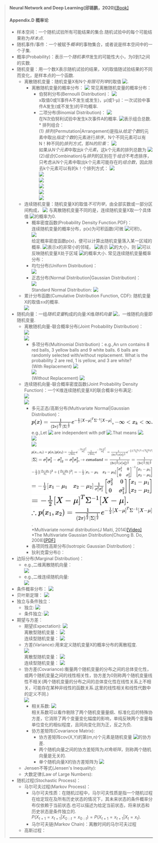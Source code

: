 >**Neural Network and Deep Learning(邱锡鹏，2020)**[[Book]](https://nndl.github.io/)<br/>
> #### Appendix.D 概率论
> + 样本空间：一个随机试验所有可能结果的集合.随机试验中的每个可能结果称为*样本点*.
> + 随机事件/事件：一个被赋予*概率*的事物集合，或者说是样本空间中的一个子集.
> + 概率(Probability)：表示一个*随机事件*发生的可能性大小，为0到1之间的实数.
> + 随机变量：用一个数X表示随机试验的结果，X的取值随试验结果的不同而变化，是样本点的一个函数.
>    + 离散随机变量：随机变量X有N个*有限可列举*的取值<!-- $\lbrace x_1,...,x_N \rbrace$ --> <img style="transform: translateY(0.1em); background: white;" src="https://render.githubusercontent.com/render/math?math=%5Clbrace%20x_1%2C...%2Cx_N%20%5Crbrace">.
>       + 离散随机变量的概率分布：<!-- $p(X_n)=P(X=x_n), \sum_{n=1}^N p(x_n)=1, p(x_n) \ge 0, \forall n \in \lbrace 1,...,N \rbrace.$ --> <img style="transform: translateY(0.1em); background: white;" src="https://render.githubusercontent.com/render/math?math=p(X_n)%3DP(X%3Dx_n)%2C%20%5Csum_%7Bn%3D1%7D%5EN%20p(x_n)%3D1%2C%20p(x_n)%20%5Cge%200%2C%20%5Cforall%20n%20%5Cin%20%5Clbrace%201%2C...%2CN%20%5Crbrace."> 常见离散随机变量的概率分布：
>         + 伯努利分布(Bernoulli Distribution)：<!-- $p(x)=\mu^x(1-\mu)^{(1-x)}.$ --> <img style="transform: translateY(0.1em); background: white;" src="https://render.githubusercontent.com/render/math?math=p(x)%3D%5Cmu%5Ex(1-%5Cmu)%5E%7B(1-x)%7D."><br/>x取值0或1(事件A不发生或发生)，μ(或1-μ)：一次试验中事件A发生(或不发生)的平均概率.
>         + 二项分布(Binomial Distribution)：<!-- $p(X=k)=\begin{pmatrix}N\\k\end{pmatrix}\mu^k(1-\mu)^{(N-k)},k=0,\cdots,N.$ --> <img style="transform: translateY(0.1em); background: white;" src="https://render.githubusercontent.com/render/math?math=p(X%3Dk)%3D%5Cbegin%7Bpmatrix%7DN%5C%5Ck%5Cend%7Bpmatrix%7D%5Cmu%5Ek(1-%5Cmu)%5E%7B(N-k)%7D%2Ck%3D0%2C%5Ccdots%2CN."><br/>在N次伯努利试验中发生k次事件A的概率.<!-- $\begin{pmatrix}N\\k\end{pmatrix}$ --> <img style="transform: translateY(0.1em); background: white;" src="https://render.githubusercontent.com/render/math?math=%5Cbegin%7Bpmatrix%7DN%5C%5Ck%5Cend%7Bpmatrix%7D">表示组合总数.<br/>
>         \* 排列组合：<br/>
>         (1) *排列*(Permutation|Arrangement)是指从*给定个数*的元素中取出*指定个数*的元素进行*排序*，N个不同元素可以有N！种不同的*排列方式*，即*N的阶乘*：<!-- $N!\triangleq N \times (N-1) \times \cdots \times 3 \times 2 \times 1.$ --> <img style="transform: translateY(0.1em); background: white;" src="https://render.githubusercontent.com/render/math?math=N!%5Ctriangleq%20N%20%5Ctimes%20(N-1)%20%5Ctimes%20%5Ccdots%20%5Ctimes%203%20%5Ctimes%202%20%5Ctimes%201."><br/>如果从*N个元素*中取出*k个元素*，这k个元素的排列总数为<!-- $p_N^k \triangleq N \times (N-1) \times \cdots \times (N-k+1) = \frac{N!}{(N-k)!}.$ --> <img style="transform: translateY(0.1em); background: white;" src="https://render.githubusercontent.com/render/math?math=p_N%5Ek%20%5Ctriangleq%20N%20%5Ctimes%20(N-1)%20%5Ctimes%20%5Ccdots%20%5Ctimes%20(N-k%2B1)%20%3D%20%5Cfrac%7BN!%7D%7B(N-k)!%7D."><br/>(2)*组合*(Combination)与*排列*的区别在于*组合*不考虑排序，只考虑从N个元素中取出k个元素可能存在的*组合数*，因此除去k个元素可以有的k！个排列方式：<!-- $C_N^k \triangleq {k \choose N}=\frac{p_N^k}{k!}=\frac{N!}{(N-k)!k!}=\frac{N \times (N-1) \times \cdots \times (N-k+1)}{k \times (k-1) \times \cdots \times 1}.$ --> <img style="transform: translateY(0.1em); background: white;" src="https://render.githubusercontent.com/render/math?math=C_N%5Ek%20%5Ctriangleq%20%7Bk%20%5Cchoose%20N%7D%3D%5Cfrac%7Bp_N%5Ek%7D%7Bk!%7D%3D%5Cfrac%7BN!%7D%7B(N-k)!k!%7D%3D%5Cfrac%7BN%20%5Ctimes%20(N-1)%20%5Ctimes%20%5Ccdots%20%5Ctimes%20(N-k%2B1)%7D%7Bk%20%5Ctimes%20(k-1)%20%5Ctimes%20%5Ccdots%20%5Ctimes%201%7D."><br/><!-- $C_N^k = C_N^{N-k}$ --> <img style="transform: translateY(0.1em); background: white;" src="https://render.githubusercontent.com/render/math?math=C_N%5Ek%20%3D%20C_N%5E%7BN-k%7D"><br/><!-- $C_N^{k-1}+C_N^k=C_{N+1}^k$ --> <img style="transform: translateY(0.1em); background: white;" src="https://render.githubusercontent.com/render/math?math=C_N%5E%7Bk-1%7D%2BC_N%5Ek%3DC_%7BN%2B1%7D%5Ek"><br/><!-- $C_N^0+C_N^1+ \cdots +C_N^N=2^N$ --> <img style="transform: translateY(0.1em); background: white;" src="https://render.githubusercontent.com/render/math?math=C_N%5E0%2BC_N%5E1%2B%20%5Ccdots%20%2BC_N%5EN%3D2%5EN"><br/><!-- $C_k^k+C_{k+1}^k+ \cdots +C_N^k=C_{N+1}^{k+1}$ --> <img style="transform: translateY(0.1em); background: white;" src="https://render.githubusercontent.com/render/math?math=C_k%5Ek%2BC_%7Bk%2B1%7D%5Ek%2B%20%5Ccdots%20%2BC_N%5Ek%3DC_%7BN%2B1%7D%5E%7Bk%2B1%7D"><br/><!-- $\sum_{i=0}^k C_n^i C_m^{k-i}=C_{n+m}^k$ --> <img style="transform: translateY(0.1em); background: white;" src="https://render.githubusercontent.com/render/math?math=%5Csum_%7Bi%3D0%7D%5Ek%20C_n%5Ei%20C_m%5E%7Bk-i%7D%3DC_%7Bn%2Bm%7D%5Ek">
>    + 连续随机变量：随机变量X的取值*不可列举*，由全部实数或一部分区间构成，<!-- $X=\lbrace x|a \le x \le b \rbrace, -\infty \le a \le b \le \infty.$ --> <img style="transform: translateY(0.1em); background: white;" src="https://render.githubusercontent.com/render/math?math=X%3D%5Clbrace%20x%7Ca%20%5Cle%20x%20%5Cle%20b%20%5Crbrace%2C%20-%5Cinfty%20%5Cle%20a%20%5Cle%20b%20%5Cle%20%5Cinfty."> 与离散随机变量不同的是，连续随机变量X取一个具体值<!-- $x_i$ --> <img style="transform: translateY(0.1em); background: white;" src="https://render.githubusercontent.com/render/math?math=x_i">的概率为0.
>       + 概率密度函数(Probability Density Function.PDF)：<br/>连续随机变量的概率分布，p(x)为可积函数(可微 <!-- $\Rightarrow$ --> <img style="transform: translateY(0.1em); background: white;" src="https://render.githubusercontent.com/render/math?math=%5CRightarrow">可积)，<br/><!-- ${\int_{-\infty}^{+\infty}p(x)dx}=1, p(x) \ge 0.$ --> <img style="transform: translateY(0.1em); background: white;" src="https://render.githubusercontent.com/render/math?math=%7B%5Cint_%7B-%5Cinfty%7D%5E%7B%2B%5Cinfty%7Dp(x)dx%7D%3D1%2C%20p(x)%20%5Cge%200."><br/>给定概率密度函数p(x)，便可以计算出随机变量落入某一区域的概率. <!-- $\mathcal{R}$ --> <img style="transform: translateY(0.1em); background: white;" src="https://render.githubusercontent.com/render/math?math=%5Cmathcal%7BR%7D">表示x的非常小的邻域，<!-- $|\mathcal{R}|$ --> <img style="transform: translateY(0.1em); background: white;" src="https://render.githubusercontent.com/render/math?math=%7C%5Cmathcal%7BR%7D%7C">表示<!-- $\mathcal{R}$ --> <img style="transform: translateY(0.1em); background: white;" src="https://render.githubusercontent.com/render/math?math=%5Cmathcal%7BR%7D">的大小，则<!-- $p(x)|\mathcal{R}|$ --> <img style="transform: translateY(0.1em); background: white;" src="https://render.githubusercontent.com/render/math?math=p(x)%7C%5Cmathcal%7BR%7D%7C">可以反映随机变量X处于区域<!-- $\mathcal{R}$ --> <img style="transform: translateY(0.1em); background: white;" src="https://render.githubusercontent.com/render/math?math=%5Cmathcal%7BR%7D">的概率大小. 常见连续随机变量概率分布：
>       + 均匀分布(Uniform Distribution)：<br/><!-- $p(x)=\begin{cases}\frac{1}{b-a}&,a\le x \le b\\0 & ,x<a \text{ or } x>b\end{cases}$ --> <img style="transform: translateY(0.1em); background: white;" src="https://render.githubusercontent.com/render/math?math=p(x)%3D%5Cbegin%7Bcases%7D%5Cfrac%7B1%7D%7Bb-a%7D%26%2Ca%5Cle%20x%20%5Cle%20b%5C%5C0%20%26%20%2Cx%3Ca%20%5Ctext%7B%20or%20%7D%20x%3Eb%5Cend%7Bcases%7D">
>       + 正态分布(Normal Distribution|Gaussian Distribution)：<br/><!-- $X \backsim \mathcal{N}(\mu,\sigma^2),p(x)=\frac{1}{\sqrt{2 \pi \sigma}}e^{-\frac{(x-\mu)^2}{2 \sigma^2}},\mu,\sigma \in C,(\sigma > 0).$ --> <img style="transform: translateY(0.1em); background: white;" src="https://render.githubusercontent.com/render/math?math=X%20%5Cbacksim%20%5Cmathcal%7BN%7D(%5Cmu%2C%5Csigma%5E2)%2Cp(x)%3D%5Cfrac%7B1%7D%7B%5Csqrt%7B2%20%5Cpi%20%5Csigma%7D%7De%5E%7B-%5Cfrac%7B(x-%5Cmu)%5E2%7D%7B2%20%5Csigma%5E2%7D%7D%2C%5Cmu%2C%5Csigma%20%5Cin%20C%2C(%5Csigma%20%3E%200)."><br/>Standard Normal Distribution: <!-- $X \backsim \mathcal{N}(0,1)$ --> <img style="transform: translateY(0.1em); background: white;" src="https://render.githubusercontent.com/render/math?math=X%20%5Cbacksim%20%5Cmathcal%7BN%7D(0%2C1)">
>    + 累计分布函数(Cumulative Distribution Function, CDF): 随机变量X的取值≤x的概率.<br/><!-- $cdf(x)=p(X\le x)=\int_{-\infty}^x p(t)dt.$ --> <img style="transform: translateY(0.1em); background: white;" src="https://render.githubusercontent.com/render/math?math=cdf(x)%3Dp(X%5Cle%20x)%3D%5Cint_%7B-%5Cinfty%7D%5Ex%20p(t)dt.">
> + 随机向量：一组*随机变量*构成的向量:K维*随机向量*<!-- $X=[X_1,X_2,\cdots,X_K]$ --> <img style="transform: translateY(0.1em); background: white;" src="https://render.githubusercontent.com/render/math?math=X%3D%5BX_1%2CX_2%2C%5Ccdots%2CX_K%5D">，一维随机向量即随机变量.
>   + 离散随机向量-联合概率分布(Joint Probability Distribution)：<br/><!-- $P(X_1=x_1,X_2=x_2,\cdots,X_K=x_K)=p(x_1,x_2,\cdots,x_K)\ge 0,\forall x_1 \in \Omega_1,x_2 \in \Omega_2,\cdots,x_K \in \Omega_K.$ --> <img style="transform: translateY(0.1em); background: white;" src="https://render.githubusercontent.com/render/math?math=P(X_1%3Dx_1%2CX_2%3Dx_2%2C%5Ccdots%2CX_K%3Dx_K)%3Dp(x_1%2Cx_2%2C%5Ccdots%2Cx_K)%5Cge%200%2C%5Cforall%20x_1%20%5Cin%20%5COmega_1%2Cx_2%20%5Cin%20%5COmega_2%2C%5Ccdots%2Cx_K%20%5Cin%20%5COmega_K."><br/><!-- $\sum_{x_1 \in \Omega_1,x_2 \in \Omega_2,\cdots,x_K \in \Omega_K}p(x_1,x_2,\cdots,x_K)=\sum_{x_1 \in \Omega_1}\sum_{x_2 \in \Omega_2} \cdots \sum_{x_K \in \Omega_K}p(x_1,x_2,\cdots,x_K)=1.$ --> <img style="transform: translateY(0.1em); background: white;" src="https://render.githubusercontent.com/render/math?math=%5Csum_%7Bx_1%20%5Cin%20%5COmega_1%2Cx_2%20%5Cin%20%5COmega_2%2C%5Ccdots%2Cx_K%20%5Cin%20%5COmega_K%7Dp(x_1%2Cx_2%2C%5Ccdots%2Cx_K)%3D%5Csum_%7Bx_1%20%5Cin%20%5COmega_1%7D%5Csum_%7Bx_2%20%5Cin%20%5COmega_2%7D%20%5Ccdots%20%5Csum_%7Bx_K%20%5Cin%20%5COmega_K%7Dp(x_1%2Cx_2%2C%5Ccdots%2Cx_K)%3D1.">
>      + 多项分布(Multinomial Distribution)：e.g.,An urn contains 8 red balls, 3 yellow balls and 9 white balls. 6 balls are randomly selected with/without replacement. What is the probability 2 are red, 1 is yellow, and 3 are white?<br/>(With Replacement)<!-- $P(X_1=x_1,X_2=x_2,\cdots,X_K=x_K)=\frac{n!}{x_1!x_2!\cdots x_K!}p_1^{x_1}p_2^{x_2}\cdots p_K^{x_K},n:the number of balls; K:the number of colors.$ --> <img style="transform: translateY(0.1em); background: white;" src="https://render.githubusercontent.com/render/math?math=P(X_1%3Dx_1%2CX_2%3Dx_2%2C%5Ccdots%2CX_K%3Dx_K)%3D%5Cfrac%7Bn!%7D%7Bx_1!x_2!%5Ccdots%20x_K!%7Dp_1%5E%7Bx_1%7Dp_2%5E%7Bx_2%7D%5Ccdots%20p_K%5E%7Bx_K%7D%2Cn%3Athe%20number%20of%20balls%3B%20K%3Athe%20number%20of%20colors."><br/><!-- $p(X_1=2,X_1=1,X_3=3)=\frac{6!}{2!1!3!}(\frac{8}{20})^2(\frac{3}{20})^1(\frac{9}{20})^3$ --> <img style="transform: translateY(0.1em); background: white;" src="https://render.githubusercontent.com/render/math?math=p(X_1%3D2%2CX_1%3D1%2CX_3%3D3)%3D%5Cfrac%7B6!%7D%7B2!1!3!%7D(%5Cfrac%7B8%7D%7B20%7D)%5E2(%5Cfrac%7B3%7D%7B20%7D)%5E1(%5Cfrac%7B9%7D%7B20%7D)%5E3"><br/>(Without Replacement)<!-- $P(X_1=x_1,X_2=x_2,\cdots,X_K=x_K)=\frac{\left(\frac{2}{8}\right)\left(\frac{1}{3}\right)\left(\frac{3}{9}\right)}{\left(\frac{6}{20}\right)}.$ --> <img style="transform: translateY(0.1em); background: white;" src="https://render.githubusercontent.com/render/math?math=P(X_1%3Dx_1%2CX_2%3Dx_2%2C%5Ccdots%2CX_K%3Dx_K)%3D%5Cfrac%7B%5Cleft(%5Cfrac%7B2%7D%7B8%7D%5Cright)%5Cleft(%5Cfrac%7B1%7D%7B3%7D%5Cright)%5Cleft(%5Cfrac%7B3%7D%7B9%7D%5Cright)%7D%7B%5Cleft(%5Cfrac%7B6%7D%7B20%7D%5Cright)%7D.">
>   + 连续随机向量-联合概率密度函数(Joint Probability Density Function)：一个K维连续随机变量X的联合概率分布满足:<br/><!-- $p(x)=p(x_1,x_2,\cdots,x_K) \ge 0$ --> <img style="transform: translateY(0.1em); background: white;" src="https://render.githubusercontent.com/render/math?math=p(x)%3Dp(x_1%2Cx_2%2C%5Ccdots%2Cx_K)%20%5Cge%200"><br/><!-- $\int_{-\infty}^{\infty}\cdots\int_{-\infty}^{\infty}p(x_1,\cdots,x_K)d_1 \cdots d_K=1$ --> <img style="transform: translateY(0.1em); background: white;" src="https://render.githubusercontent.com/render/math?math=%5Cint_%7B-%5Cinfty%7D%5E%7B%5Cinfty%7D%5Ccdots%5Cint_%7B-%5Cinfty%7D%5E%7B%5Cinfty%7Dp(x_1%2C%5Ccdots%2Cx_K)d_1%20%5Ccdots%20d_K%3D1">
>      + 多元正态/高斯分布(Multivariate Normal|Gaussian Distribution)：<!-- $p(x)=\frac{1}{(2 \pi)^{\frac K2}|\Sigma|^{\frac 12}}e^{-\frac 12 \begin{bmatrix}X-\mu\end{bmatrix}^T \Sigma^{-1}\begin{bmatrix}X-\mu\end{bmatrix}},-\infty<x_k<\infty.$ --> <img style="transform: translateY(0.1em); background: white;" src="..\svg\W3K1nXOaBI.svg"><br/>e.g.,Let <!-- $X_1,X_2$ --> <img style="transform: translateY(0.1em); background: white;" src="https://render.githubusercontent.com/render/math?math=X_1%2CX_2"> are independent with pdf <!-- $\mathcal{N}(\mu_1,\sigma_1^2),\mathcal{N}(\mu_2,\sigma_2^2)$ --> <img style="transform: translateY(0.1em); background: white;" src="https://render.githubusercontent.com/render/math?math=%5Cmathcal%7BN%7D(%5Cmu_1%2C%5Csigma_1%5E2)%2C%5Cmathcal%7BN%7D(%5Cmu_2%2C%5Csigma_2%5E2)">.That means <!-- $\sigma_{12}=0,\rho=0,f(x_1,x_2)=f(x_1)f(x_2)$ --> <img style="transform: translateY(0.1em); background: white;" src="https://render.githubusercontent.com/render/math?math=%5Csigma_%7B12%7D%3D0%2C%5Crho%3D0%2Cf(x_1%2Cx_2)%3Df(x_1)f(x_2)">.<br/><!-- $X=[x_1,x_2]^T,\mu=[\mu_1,\mu_2]^T,\Sigma=\begin{bmatrix}\sigma_{11}&\sigma_{12}\\\sigma_{21}&\sigma_{22}\end{bmatrix}=\begin{bmatrix}\sigma_1^2&\sigma_{12}\\\sigma_{21}&\sigma_2^2\end{bmatrix}=\begin{bmatrix}\sigma_1^2&0\\0&\sigma_2^2\end{bmatrix}$ --> <img style="transform: translateY(0.1em); background: white;" src="https://render.githubusercontent.com/render/math?math=X%3D%5Bx_1%2Cx_2%5D%5ET%2C%5Cmu%3D%5B%5Cmu_1%2C%5Cmu_2%5D%5ET%2C%5CSigma%3D%5Cbegin%7Bbmatrix%7D%5Csigma_%7B11%7D%26%5Csigma_%7B12%7D%5C%5C%5Csigma_%7B21%7D%26%5Csigma_%7B22%7D%5Cend%7Bbmatrix%7D%3D%5Cbegin%7Bbmatrix%7D%5Csigma_1%5E2%26%5Csigma_%7B12%7D%5C%5C%5Csigma_%7B21%7D%26%5Csigma_2%5E2%5Cend%7Bbmatrix%7D%3D%5Cbegin%7Bbmatrix%7D%5Csigma_1%5E2%260%5C%5C0%26%5Csigma_2%5E2%5Cend%7Bbmatrix%7D"><br/><!-- $\sigma_{12}=\sigma_{21}=\rho\sigma_1\sigma_2$ --> <img style="transform: translateY(0.1em); background: white;" src="https://render.githubusercontent.com/render/math?math=%5Csigma_%7B12%7D%3D%5Csigma_%7B21%7D%3D%5Crho%5Csigma_1%5Csigma_2"><br/><!-- $p(x_1,x_2)=p(x_1)p(x_2)={\frac{1}{\sqrt{2 \pi \sigma_1}}e^{-\frac{(x_1-\mu)^2}{2 \sigma_1^2}}}{\frac{1}{\sqrt{2 \pi \sigma_2}}e^{-\frac{(x_2-\mu)^2}{2 \sigma_2^2}}}=\frac{1}{(2 \pi)^{\frac 22}(\sigma_1^2 \sigma_2^2)^{\frac 12}}e^{-\frac 12[(\frac{x_1-\mu_1}{\sigma_1})^2+(\frac{x_2-\mu_2}{\sigma_2})^2]}$ --> <img style="transform: translateY(0.1em); background: white;" src="..\svg\4IdLwZJFNi.svg"><br/><!-- $|\Sigma|=\sigma_1^2\sigma_2^2-\sigma_{12}^2=\sigma_1^2\sigma_2^2,\to constant=\frac{1}{(2 \pi)^{\frac 22}(\sigma_1^2 \sigma_2^2)^{\frac 12}}=\frac{1}{(2 \pi)^{\frac 22}|\Sigma|^{\frac 12}}$ --> <img style="transform: translateY(0.1em); background: white;" src="..\svg\gJqUlYASKY.svg"><br/><!-- $-\frac 12[(\frac{x_1-\mu_1}{\sigma_1})^2+(\frac{x_2-\mu_2}{\sigma_2})^2]=-\frac 12 \begin{bmatrix}x_1-\mu_1&x_2-\mu_2\end{bmatrix} \begin{bmatrix}\sigma_1^2&0\\0&\sigma_2^2\end{bmatrix}^{-1} \begin{bmatrix}x_1-\mu_1\\x_2-\mu_2\end{bmatrix}$ --> <img style="transform: translateY(0.1em); background: white;" src="..\svg\Drw1qkD33H.svg"><br/><!-- $=-\frac 12 \begin{bmatrix}x_1-\mu_1&x_2-\mu_2\end{bmatrix} \frac{1}{\sigma_1^2 \sigma_2^2}\begin{bmatrix}\sigma_2^2&0\\0&\sigma_1^2\end{bmatrix} \begin{bmatrix}x_1-\mu_1\\x_2-\mu_2\end{bmatrix}$ --> <img style="transform: translateY(0.1em); background: white;" src="..\svg\e0jBSyVmht.svg"><br/><!-- $=-\frac 12 \begin{bmatrix}X-\mu\end{bmatrix}^T \Sigma^{-1}\begin{bmatrix}X-\mu\end{bmatrix}.$ --> <img style="transform: translateY(0.1em); background: white;" src="..\svg\8DK5QHNuNH.svg"><br/><!-- $\therefore p(x_1,x_2)=\frac{1}{(2 \pi)^{\frac 22}|\Sigma|^{\frac 12}}e^{-\frac 12 \begin{bmatrix}X-\mu\end{bmatrix}^T \Sigma^{-1}\begin{bmatrix}X-\mu\end{bmatrix}}$ --> <img style="transform: translateY(0.1em); background: white;" src="..\svg\cSRfVPtDJU.svg">.<br/>
\*Multivariate normal distribution(J Maiti, 2014)[[Video]](https://www.youtube.com/watch?v=YgExEVji7xs)<br/>\*The Multivariate Gaussian Distribution(Chuong B. Do, 2008)[[PDF]](http://cs229.stanford.edu/section/gaussians.pdf)<br/>
>      + 各项同性高斯分布(Isotropic Gaussian Distribution)：
>      + 狄利克雷分布()：
> + 边际分布(Marginal Distribution)：
>    + e.g.,二维离散随机向量：<br/><!-- $p(x,y)\ge 0,\sum_{x \in \Omega_x}\sum_{y \in \Omega_y}p(x,y)=1:\sum_{x \in \Omega_x}p(x,y)=p(y),\sum_{y \in \Omega_y}p(x,y)=p(x).$ --> <img style="transform: translateY(0.1em); background: white;" src="https://render.githubusercontent.com/render/math?math=p(x%2Cy)%5Cge%200%2C%5Csum_%7Bx%20%5Cin%20%5COmega_x%7D%5Csum_%7By%20%5Cin%20%5COmega_y%7Dp(x%2Cy)%3D1%3A%5Csum_%7Bx%20%5Cin%20%5COmega_x%7Dp(x%2Cy)%3Dp(y)%2C%5Csum_%7By%20%5Cin%20%5COmega_y%7Dp(x%2Cy)%3Dp(x).">
>    + e.g.,二维连续随机向量:<br/><!-- $p(x)=\int_{-\infty}^{\infty}p(x,y)dy,p(y)=\int_{-\infty}^{\infty}p(x,y)dx.$ --> <img style="transform: translateY(0.1em); background: white;" src="https://render.githubusercontent.com/render/math?math=p(x)%3D%5Cint_%7B-%5Cinfty%7D%5E%7B%5Cinfty%7Dp(x%2Cy)dy%2Cp(y)%3D%5Cint_%7B-%5Cinfty%7D%5E%7B%5Cinfty%7Dp(x%2Cy)dx.">
> + 条件概率分布：<!-- $p(y|x)=\frac{p(x,y)}{p(x)}.$ --> <img style="transform: translateY(0.1em); background: white;" src="https://render.githubusercontent.com/render/math?math=p(y%7Cx)%3D%5Cfrac%7Bp(x%2Cy)%7D%7Bp(x)%7D.">
> + 贝叶斯定理：<!-- $\begin{cases}p(y|x)=\frac{p(x,y)}{p(x)}\\p(x|y)=\frac{p(x,y)}{p(y)}\end{cases}\Rightarrow p(y|x)=\frac{p(y)p(x|y)}{p(x)}.$ --> <img style="transform: translateY(0.1em); background: white;" src="https://render.githubusercontent.com/render/math?math=%5Cbegin%7Bcases%7Dp(y%7Cx)%3D%5Cfrac%7Bp(x%2Cy)%7D%7Bp(x)%7D%5C%5Cp(x%7Cy)%3D%5Cfrac%7Bp(x%2Cy)%7D%7Bp(y)%7D%5Cend%7Bcases%7D%5CRightarrow%20p(y%7Cx)%3D%5Cfrac%7Bp(y)p(x%7Cy)%7D%7Bp(x)%7D.">
> + 独立与条件独立：
>    + 独立: <!-- $p(x,y)=p(x)p(y)\Leftrightarrow X \bot Y.$ --> <img style="transform: translateY(0.1em); background: white;" src="https://render.githubusercontent.com/render/math?math=p(x%2Cy)%3Dp(x)p(y)%5CLeftrightarrow%20X%20%5Cbot%20Y.">
>    + 条件独立: <!-- $p(x,y|z)=p(x|z)p(y|z)\Leftrightarrow X \bot Y|Z.$ --> <img style="transform: translateY(0.1em); background: white;" src="https://render.githubusercontent.com/render/math?math=p(x%2Cy%7Cz)%3Dp(x%7Cz)p(y%7Cz)%5CLeftrightarrow%20X%20%5Cbot%20Y%7CZ.">
> + 期望与方差：
>    + 期望(Expectation):<!-- $E[X]=E[X-E(X)]^2.$ --> <img style="transform: translateY(0.1em); background: white;" src="https://render.githubusercontent.com/render/math?math=E%5BX%5D%3DE%5BX-E(X)%5D%5E2."><br/>离散型随机变量：<!-- $E(X)=\sum_{n=1}^N x_n p(x_n).$ --> <img style="transform: translateY(0.1em); background: white;" src="https://render.githubusercontent.com/render/math?math=E(X)%3D%5Csum_%7Bn%3D1%7D%5EN%20x_n%20p(x_n)."><br/>连续型随机变量：<!-- $E(X)=\int_{\mathbb{R}}xp(x)dx.$ --> <img style="transform: translateY(0.1em); background: white;" src="https://render.githubusercontent.com/render/math?math=E(X)%3D%5Cint_%7B%5Cmathbb%7BR%7D%7Dxp(x)dx.">
>    + 方差(Variance):用来定义随机变量X的概率分布的离散程度.<br/><!-- $var(X)=E[(X-\mu)^2]=E[(X-E(X))^2]=E[X^2]-E[X]^2.$ --> <img style="transform: translateY(0.1em); background: white;" src="https://render.githubusercontent.com/render/math?math=var(X)%3DE%5B(X-%5Cmu)%5E2%5D%3DE%5B(X-E(X))%5E2%5D%3DE%5BX%5E2%5D-E%5BX%5D%5E2."><br/>离散型随机变量：<!-- $var(X)=\sum_{n=1}^N p(x_n)(x_n-\mu)^2.$ --> <img style="transform: translateY(0.1em); background: white;" src="https://render.githubusercontent.com/render/math?math=var(X)%3D%5Csum_%7Bn%3D1%7D%5EN%20p(x_n)(x_n-%5Cmu)%5E2."><br/>连续型随机变量：<!-- $var(X)=\int_{\mathbb{R}}(x-\mu)^2 f(x)dx.$ --> <img style="transform: translateY(0.1em); background: white;" src="https://render.githubusercontent.com/render/math?math=var(X)%3D%5Cint_%7B%5Cmathbb%7BR%7D%7D(x-%5Cmu)%5E2%20f(x)dx.">
>    + 协方差(Covariance):衡量两个随机变量的分布之间的总体变化性，或两个随机变量之间的线性相关性，协方差为0则称两个随机变量线性不相关(两个随机变量的分布之间的总体变化性在线性关系上不相关，可能存在某种非线性的函数关系.这里的线性相关和线性代数中的定义不同.)<br/><!-- $cov(X,Y)=E[(X-E[X])(Y-E(Y))^T].$ --> <img style="transform: translateY(0.1em); background: white;" src="https://render.githubusercontent.com/render/math?math=cov(X%2CY)%3DE%5B(X-E%5BX%5D)(Y-E(Y))%5ET%5D.">
>       + 相关系数: <!-- $\rho=\frac{cov(X,Y)}{\sigma_X \sigma_Y}.$ --> <img style="transform: translateY(0.1em); background: white;" src="https://render.githubusercontent.com/render/math?math=%5Crho%3D%5Cfrac%7Bcov(X%2CY)%7D%7B%5Csigma_X%20%5Csigma_Y%7D."><br/>相关系数可以看作剔除了两个随机变量量纲、标准化后的特殊协方差，它消除了两个变量变化幅度的影响，单纯反映两个变量每单位变化的相似程度，且同向变化则为正，反之为负.
>       + 协方差矩阵(Covariance Matrix):
>         + 协方差矩阵cov(X,Y)的第(m,n)个元素是随机变量<!-- $X_m,Y_n$ --> <img style="transform: translateY(0.1em); background: white;" src="https://render.githubusercontent.com/render/math?math=X_m%2CY_n">的协方差.
>         + 两个随机向量之间的协方差矩阵为*对角矩阵*，则称两个随机向量是无关的.
>         + 单个随机向量X的协方差矩阵为<!-- $\Sigma=cov(X)=cov(X,X)=E[(X-E[X])(X-E(X))^T]=E[XX^T]-\mu\mu^T.$ --> <img style="transform: translateY(0.1em); background: white;" src="https://render.githubusercontent.com/render/math?math=%5CSigma%3Dcov(X)%3Dcov(X%2CX)%3DE%5B(X-E%5BX%5D)(X-E(X))%5ET%5D%3DE%5BXX%5ET%5D-%5Cmu%5Cmu%5ET.">
>    + Jensen不等式(Jensen's Inequality):
>    + 大数定律(Law of Large Numbers):
> + 随机过程(Stochastic Process)：
>    + 马尔可夫过程(Markov Process)：
>       + 马尔可夫性质：在随机过程中，马尔可夫性质是指一个随机过程在给定现在及所有历史状态的情况下，其未来状态的条件概率分布仅依赖于当前状态.也可以描述为给定当前状态，将来状态和历史状态是条件独立的.<br/>$P(X_{t+1}=x_{t+1}|X_{0:t}=x_{0:t})=P(X_{t+1}=x_{t+1}|X_t=x_t).$
>       + 马尔可夫链(Markov Chain)：离散时间的马尔可夫过程
>    + 高斯过程：
>----